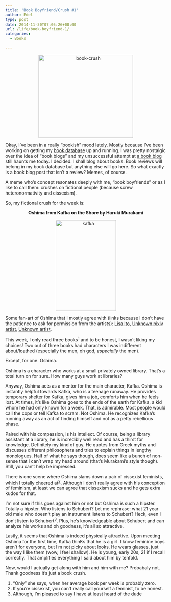 ```yaml
---
title: 'Book Boyfriend/Crush #1'
author: Edel
type: post
date: 2014-11-30T07:05:26+00:00
url: /life/book-boyfriend-1/
categories:
  - Books

---
```

<center>
  <a href="http://www.stuckinbooks.com/"><img src="http://scattered.me/wp-content/uploads/2014/11/book-crush1.png" alt="book-crush" width="296" height="259" class="img-responsive" /></a>
</center>

Okay, I&#8217;ve been in a really &#8220;bookish&#8221; mood lately. Mostly because I&#8217;ve been working on getting my [book database][1] up and running. I was pretty nostalgic over the idea of &#8220;book blogs&#8221; and my unsuccessful attempt at [a book blog][2] still haunts me today. I decided: I shall blog about books. Book reviews will belong in my book database but anything else will go here. So what exactly is a book blog post that isn&#8217;t a review? Memes, of course.

A meme who&#8217;s concept resonates deeply with me, &#8220;book boyfriends&#8221; or as I like to call them: crushes on fictional people (because screw heteronormativity and cissexism).

So, my fictional crush for the week is:

<p style="text-align:center">
  <strong>Oshima from Kafka on the Shore by Haruki Murakami</strong>
</p>

<center>
  <img src="http://scattered.me/wp-content/uploads/2014/11/kafka.png" alt="kafka" width="189" height="284" class="img-responsive" />
</center>

Some fan-art of Oshima that I mostly agree with (links because I don&#8217;t have the patience to ask for permission from the artists): [Lisa Ito][3], [Unknown pixiv artist][4], [Unknown artist][5].

This week, I only read three books<sup class="footnote"><a href="#foot_ajs-fn-id_1-9166" id="back_ajs-fn-id_1-9166">1</a></sup> and to be honest, I wasn&#8217;t liking my choices! Two out of three books had characters I was indifferent about/loathed (especially the men, oh god, _especially_ the men).

Except, for one. Oshima.

Oshima is a character who works at a small privately owned library. That&#8217;s a total turn on for sure. How many guys work at libraries?

Anyway, Oshima acts as a mentor for the main character, Kafka. Oshima is instantly helpful towards Kafka, who is a teenage runaway. He provides temporary shelter for Kafka, gives him a job, comforts him when he feels lost. At times, it&#8217;s like Oshima goes to the ends of the earth for Kafka, a kid whom he had only known for a week. That, is admirable. Most people would call the cops or tell Kafka to scram. Not Oshima. He recognizes Kafka&#8217;s running away as an act of finding himself and not as a petty rebellious phase.

Paired with his compassion, is his intellect. Of course, being a library assistant at a library, he is incredibly well read and has a thirst for knowledge. Definitely my kind of guy. He quotes from Greek myths and discusses different philosophers and tries to explain things in lengthy monologues. Half of what he says though, does seem like a bunch of non-sense that I can&#8217;t wrap my head around (that&#8217;s Murakami&#8217;s style though). Still, you can&#8217;t help be impressed.

There is one scene where Oshima slams down a pair of cissexist feminists, which I totally cheered at<sup class="footnote"><a href="#foot_ajs-fn-id_2-9166" id="back_ajs-fn-id_2-9166">2</a></sup>. Although I don&#8217;t really agree with his conception of feminism, at least we can agree that cissexism sucks and he gets extra kudos for that.

I&#8217;m not sure if this goes against him or not but Oshima is such a hipster. Totally a hipster. Who listens to Schubert? Let me rephrase: what 21 year old male who doesn&#8217;t play an instrument listens to Schubert? Heck, even I don&#8217;t listen to Schubert<sup class="footnote"><a href="#foot_ajs-fn-id_3-9166" id="back_ajs-fn-id_3-9166">3</a></sup>. Plus, he&#8217;s knowledgeable about Schubert and can analyze his works and oh goodness, it&#8217;s all so attractive.

Lastly, it seems that Oshima is indeed physically attractive. Upon meeting Oshima for the first time, Kafka thinKs that he is a girl. I know feminine boys aren&#8217;t for everyone, but I&#8217;m not picky about looks. He wears glasses, just the way I like them (wow, I feel shallow). He is young, early 20s, 21 if I recall correctly. That amplifies everything I said about him by tenfold.

Now, would I actually get along with him and him with me? Probabaly not. Thank goodness it&#8217;s just a book crush.

<ol class="footnote">
  <li>
    <a id="foot_ajs-fn-id_1-9166"></a>&#8220;Only&#8221; she says, when her average book per week is probably zero.&nbsp;&nbsp;<a class="ajs-back-link" href="#back_ajs-fn-id_1-9166"></a>
  </li>
  <li>
    <a id="foot_ajs-fn-id_2-9166"></a>If you&#8217;re cissexist, you can&#8217;t really call yourself a feminist, to be honest.&nbsp;&nbsp;<a class="ajs-back-link" href="#back_ajs-fn-id_2-9166"></a>
  </li>
  <li>
    <a id="foot_ajs-fn-id_3-9166"></a>Although, I&#8217;m pleased to say I have at least heard of the dude&nbsp;&nbsp;<a class="ajs-back-link" href="#back_ajs-fn-id_3-9166"></a>
  </li>
</ol>

<div id="ajs-fn-id_1-9166" style="display:none;margin:0;" class="ajs-footnote-popup">
  <div>
    &#8220;Only&#8221; she says, when her average book per week is probably zero.
  </div>
</div>

<div id="ajs-fn-id_2-9166" style="display:none;margin:0;" class="ajs-footnote-popup">
  <div>
    If you&#8217;re cissexist, you can&#8217;t really call yourself a feminist, to be honest.
  </div>
</div>

<div id="ajs-fn-id_3-9166" style="display:none;margin:0;" class="ajs-footnote-popup">
  <div>
    Although, I&#8217;m pleased to say I have at least heard of the dude
  </div>
</div>

 [1]: http://books.scattered.me
 [2]: http://books.mazohyst.org
 [3]: http://rittlerion.com/profpics/oshima.png
 [4]: http://33.media.tumblr.com/tumblr_lw59v5xs7X1qjd1kgo1_500.gif
 [5]: http://s82.photobucket.com/user/kingrei/media/junk/oshima.png.html